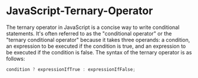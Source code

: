 # JavaScript-Ternary-Operator

The ternary operator in JavaScript is a concise way to write conditional statements. It's often referred to as the "conditional operator" or the "ternary conditional operator" because it takes three operands: a condition, an expression to be executed if the condition is true, and an expression to be executed if the condition is false.
The syntax of the ternary operator is as follows:
```javascript
condition ? expressionIfTrue : expressionIfFalse;
```
